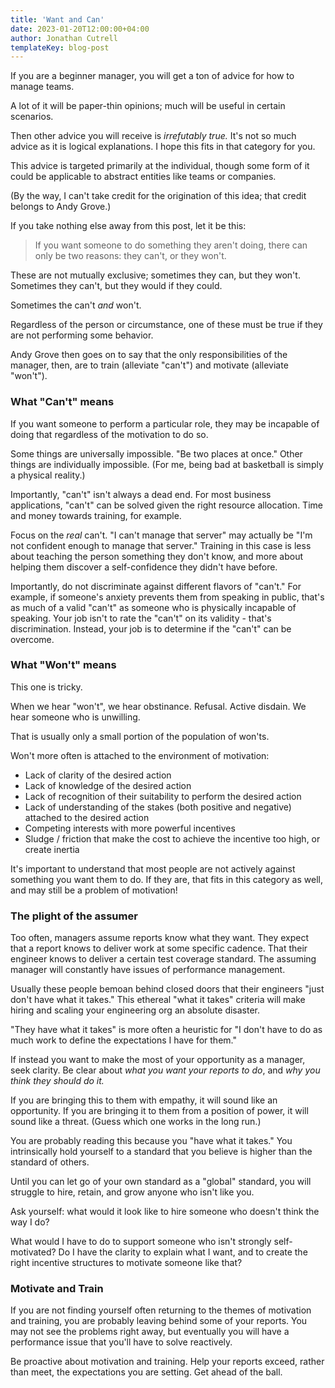 ```yaml
---
title: 'Want and Can'
date: 2023-01-20T12:00:00+04:00
author: Jonathan Cutrell
templateKey: blog-post
---
```


If you are a beginner manager, you will get a ton of advice for how to manage
teams.

A lot of it will be paper-thin opinions; much will be useful in certain
scenarios.

Then other advice you will receive is _irrefutably true._ It's not so much
advice as it is logical explanations. I hope this fits in that category for
you.

This advice is targeted primarily at the individual, though some form of it
could be applicable to abstract entities like teams or companies.

(By the way, I can't take credit for the origination of this idea; that credit
belongs to Andy Grove.)

If you take nothing else away from this post, let it be this:

> If you want someone to do something they aren't doing, there can only be two
> reasons: they can't, or they won't.

These are not mutually exclusive; sometimes they can, but they won't. Sometimes
they can't, but they would if they could.

Sometimes the can't _and_ won't.

Regardless of the person or circumstance, one of these must be true if they are
not performing some behavior.

Andy Grove then goes on to say that the only responsibilities of the manager,
then, are to train (alleviate "can't") and motivate (alleviate "won't").

### What "Can't" means

If you want someone to perform a particular role, they may be incapable of
doing that regardless of the motivation to do so.

Some things are universally impossible. "Be two places at once." Other things
are individually impossible. (For me, being bad at basketball is simply a
physical reality.)

Importantly, "can't" isn't always a dead end. For most business applications,
"can't" can be solved given the right resource allocation. Time and money
towards training, for example.

Focus on the _real_ can't. "I can't manage that server" may actually be "I'm
not confident enough to manage that server." Training in this case is less
about teaching the person something they don't know, and more about helping
them discover a self-confidence they didn't have before.

Importantly, do not discriminate against different flavors of "can't." For
example, if someone's anxiety prevents them from speaking in public, that's as
much of a valid "can't" as someone who is physically incapable of speaking.
Your job isn't to rate the "can't" on its validity - that's discrimination.
Instead, your job is to determine if the "can't" can be overcome.

### What "Won't" means

This one is tricky.

When we hear "won't", we hear obstinance. Refusal. Active disdain. We hear
someone who is unwilling.

That is usually only a small portion of the population of won'ts. 

Won't more often is attached to the environment of motivation:
- Lack of clarity of the desired action
- Lack of knowledge of the desired action
- Lack of recognition of their suitability to perform the desired action
- Lack of understanding of the stakes (both positive and negative) attached to
  the desired action
- Competing interests with more powerful incentives
- Sludge / friction that make the cost to achieve the incentive too high, or
  create inertia

It's important to understand that most people are not actively against
something you want them to do. If they are, that fits in this category as well,
and may still be a problem of motivation!

### The plight of the assumer

Too often, managers assume reports know what they want. They expect that a
report knows to deliver work at some specific cadence. That their engineer
knows to deliver a certain test coverage standard. The assuming manager will
constantly have issues of performance management.

Usually these people bemoan behind closed doors that their engineers "just
don't have what it takes." This ethereal "what it takes" criteria will make
hiring and scaling your engineering org an absolute disaster.

"They have what it takes" is more often a heuristic for "I don't have to do as
much work to define the expectations I have for them."

If instead you want to make the most of your opportunity as a manager, seek
clarity.  Be clear about _what you want your reports to do_, and _why you think
they should do it._

If you are bringing this to them with empathy, it will sound like an
opportunity. If you are bringing it to them from a position of power, it will
sound like a threat. (Guess which one works in the long run.)

You are probably reading this because you "have what it takes." You
intrinsically hold yourself to a standard that you believe is higher than the
standard of others.

Until you can let go of your own standard as a "global" standard, you will
struggle to hire, retain, and grow anyone who isn't like you.

Ask yourself: what would it look like to hire someone who doesn't think the way
I do?

What would I have to do to support someone who isn't strongly self-motivated?
Do I have the clarity to explain what I want, and to create the right incentive
structures to motivate someone like that?

### Motivate and Train
If you are not finding yourself often returning to the themes of motivation and
training, you are probably leaving behind some of your reports. You may not see
the problems right away, but eventually you will have a performance issue that
you'll have to solve reactively.

Be proactive about motivation and training. Help your reports exceed, rather than
meet, the expectations you are setting. Get ahead of the ball.
